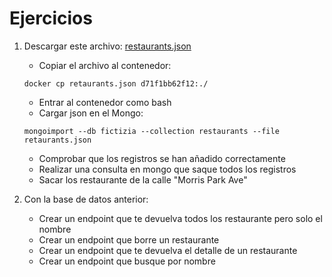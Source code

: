 # Ejercicios

1. Descargar este archivo: [restaurants.json](https://www.w3resource.com/mongodb-exercises/retaurants.zip)
    * Copiar el archivo al contenedor:
    ```
    docker cp retaurants.json d71f1bb62f12:./
    ```
    * Entrar al contenedor como bash
    * Cargar json en el Mongo:
    ```
    mongoimport --db fictizia --collection restaurants --file retaurants.json
    ```
    * Comprobar que los registros se han añadido correctamente
    * Realizar una consulta en mongo que saque todos los registros
    * Sacar los restaurante de la calle "Morris Park Ave"

2. Con la base de datos anterior:
    * Crear un endpoint que te devuelva todos los restaurante pero solo el nombre
    * Crear un endpoint que borre un restaurante
    * Crear un endpoint que te devuelva el detalle de un restaurante
    * Crear un endpoint que busque por nombre
